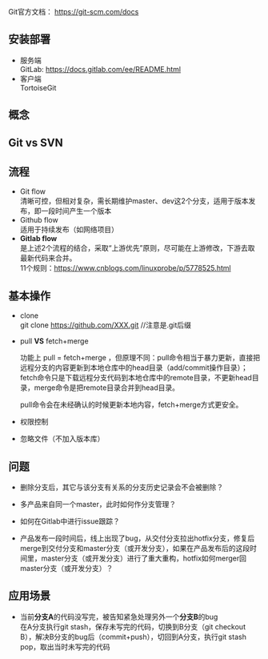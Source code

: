 Git官方文档： https://git-scm.com/docs

## 安装部署
* 服务端  
GitLab: https://docs.gitlab.com/ee/README.html
* 客户端  
TortoiseGit

## 概念

## Git **vs** SVN

## 流程
* Git flow  
清晰可控，但相对复杂，需长期维护master、dev这2个分支，适用于版本发布，即一段时间产生一个版本
* Github flow  
适用于持续发布（如网络项目）
* **Gitlab flow**  
是上述2个流程的结合，采取“上游优先”原则，尽可能在上游修改，下游去取最新代码来合并。  
11个规则：https://www.cnblogs.com/linuxprobe/p/5778525.html

## 基本操作
* clone  
git clone https://github.com/XXX.git   //注意是.git后缀

* pull **VS** fetch+merge    
  
  功能上 pull = fetch+merge ，但原理不同：pull命令相当于暴力更新，直接把远程分支的内容更新到本地仓库中的head目录（add/commit操作目录）；fetch命令只是下载远程分支代码到本地仓库中的remote目录，不更新head目录，merge命令是把remote目录合并到head目录。  
  
  pull命令会在未经确认的时候更新本地内容，fetch+merge方式更安全。

* 权限控制  

* 忽略文件（不加入版本库）

## 问题  
* 删除分支后，其它与该分支有关系的分支历史记录会不会被删除？  

* 多产品来自同一个master，此时如何作分支管理？

* 如何在Gitlab中进行issue跟踪？

* 产品发布一段时间后，线上出现了bug，从交付分支拉出hotfix分支，修复后merge到交付分支和master分支（或开发分支），如果在产品发布后的这段时间里，master分支（或开发分支）进行了重大重构，hotfix如何merger回master分支（或开发分支）？

## 应用场景
* 当前**分支A**的代码没写完，被告知紧急处理另外一个**分支B**的bug  
在A分支执行git stash，保存未写完的代码，切换到B分支（git checkout B），解决B分支的bug后（commit+push），切回到A分支，执行git stash pop，取出当时未写完的代码
